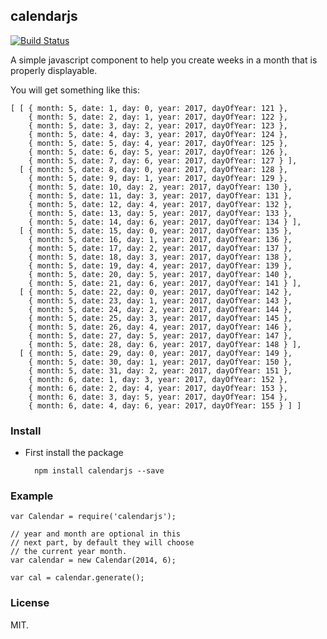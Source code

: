 ## calendarjs

[![Build Status](https://travis-ci.org/Karaychentsev/calendarjs.svg?branch=master)](https://travis-ci.org/Karaychentsev/calendarjs)

A simple javascript component to help you create weeks in a month
that is properly displayable.

You will get something like this:
```
[ [ { month: 5, date: 1, day: 0, year: 2017, dayOfYear: 121 },
    { month: 5, date: 2, day: 1, year: 2017, dayOfYear: 122 },
    { month: 5, date: 3, day: 2, year: 2017, dayOfYear: 123 },
    { month: 5, date: 4, day: 3, year: 2017, dayOfYear: 124 },
    { month: 5, date: 5, day: 4, year: 2017, dayOfYear: 125 },
    { month: 5, date: 6, day: 5, year: 2017, dayOfYear: 126 },
    { month: 5, date: 7, day: 6, year: 2017, dayOfYear: 127 } ],
  [ { month: 5, date: 8, day: 0, year: 2017, dayOfYear: 128 },
    { month: 5, date: 9, day: 1, year: 2017, dayOfYear: 129 },
    { month: 5, date: 10, day: 2, year: 2017, dayOfYear: 130 },
    { month: 5, date: 11, day: 3, year: 2017, dayOfYear: 131 },
    { month: 5, date: 12, day: 4, year: 2017, dayOfYear: 132 },
    { month: 5, date: 13, day: 5, year: 2017, dayOfYear: 133 },
    { month: 5, date: 14, day: 6, year: 2017, dayOfYear: 134 } ],
  [ { month: 5, date: 15, day: 0, year: 2017, dayOfYear: 135 },
    { month: 5, date: 16, day: 1, year: 2017, dayOfYear: 136 },
    { month: 5, date: 17, day: 2, year: 2017, dayOfYear: 137 },
    { month: 5, date: 18, day: 3, year: 2017, dayOfYear: 138 },
    { month: 5, date: 19, day: 4, year: 2017, dayOfYear: 139 },
    { month: 5, date: 20, day: 5, year: 2017, dayOfYear: 140 },
    { month: 5, date: 21, day: 6, year: 2017, dayOfYear: 141 } ],
  [ { month: 5, date: 22, day: 0, year: 2017, dayOfYear: 142 },
    { month: 5, date: 23, day: 1, year: 2017, dayOfYear: 143 },
    { month: 5, date: 24, day: 2, year: 2017, dayOfYear: 144 },
    { month: 5, date: 25, day: 3, year: 2017, dayOfYear: 145 },
    { month: 5, date: 26, day: 4, year: 2017, dayOfYear: 146 },
    { month: 5, date: 27, day: 5, year: 2017, dayOfYear: 147 },
    { month: 5, date: 28, day: 6, year: 2017, dayOfYear: 148 } ],
  [ { month: 5, date: 29, day: 0, year: 2017, dayOfYear: 149 },
    { month: 5, date: 30, day: 1, year: 2017, dayOfYear: 150 },
    { month: 5, date: 31, day: 2, year: 2017, dayOfYear: 151 },
    { month: 6, date: 1, day: 3, year: 2017, dayOfYear: 152 },
    { month: 6, date: 2, day: 4, year: 2017, dayOfYear: 153 },
    { month: 6, date: 3, day: 5, year: 2017, dayOfYear: 154 },
    { month: 6, date: 4, day: 6, year: 2017, dayOfYear: 155 } ] ]
```
### Install

* First install the package

        npm install calendarjs --save

### Example

    var Calendar = require('calendarjs');

    // year and month are optional in this
    // next part, by default they will choose
    // the current year month.
    var calendar = new Calendar(2014, 6);

    var cal = calendar.generate();

### License

MIT.
